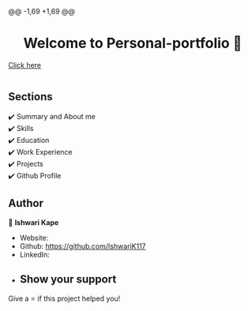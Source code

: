 @@ -1,69 +1,69 @@
<h1 align="center">Welcome to Personal-portfolio 👋 </h1><a href="https://ishwarik117.github.io/Personal-Portfolio/">Click here</a>

<p align="center">
  <kbd>
    <img src=" "></img>
  </kbd>
</p>

## Sections
✔️ Summary and About me\
✔️ Skills\
✔️ Education\
✔️ Work Experience\
✔️ Projects\
✔️ Github Profile

## Author
👤 **Ishwari Kape**
- Website:
- Github: https://github.com/IshwariK117
- LinkedIn:
- ## Show your support
Give a ⭐️ if this project helped you!
